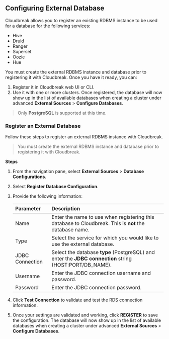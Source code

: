 ## Configuring External Database  

Cloudbreak allows you to register an existing RDBMS instance to be used for a database for the following services:   

* Hive  
* Druid  
* Ranger  
* Superset  
* Oozie  
* Hue 

You must create the external RDBMS instance and database prior to registering it with Cloudbreak. Once you have it ready, you can:

1. Register it in Cloudbreak web UI or CLI.  
2. Use it with one or more clusters. Once registered, the database will now show up in the list of available databases when creating a cluster under advanced **External Sources** > **Configure Databases**.  

> Only **PostgreSQL** is supported at this time. 


### Register an External Database 

Follow these steps to register an external RDBMS instance with Cloudbreak. 

> You must create the external RDBMS instance and database prior to registering it with Cloudbreak.

**Steps** 

1. From the navigation pane, select **External Sources** > **Database Configurations**.  
2. Select **Register Database Configuration**.    
5. Provide the following information:

    | Parameter | Description |
    |:---|:---|
    | Name | Enter the name to use when registering this database to Cloudbreak. This is **not** the database name. |
    | Type | Select the service for which you would like to use the external database. |
    | JDBC Connection | Select the database **type** (PostgreSQL) and enter the **JDBC connection** string (HOST:PORT/DB_NAME).  |
    | Username | Enter the JDBC connection username and password. |
    | Password | Enter the JDBC connection password. |

6. Click **Test Connection** to validate and test the RDS connection information.  
7. Once your settings are validated and working, click **REGISTER** to save the configuration. The database will now show up in the list of available databases when creating a cluster under advanced **External Sources** > **Configure Databases**.  



